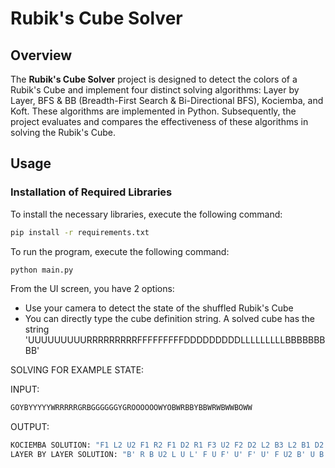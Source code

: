 # **Rubik's Cube Solver**

## Overview

The **Rubik's Cube Solver** project is designed to detect the colors of a Rubik's Cube and implement four distinct solving algorithms: Layer by Layer, BFS & BB (Breadth-First Search & Bi-Directional BFS), Kociemba, and Koft. These algorithms are implemented in Python. Subsequently, the project evaluates and compares the effectiveness of these algorithms in solving the Rubik's Cube.

## Usage

### Installation of Required Libraries

To install the necessary libraries, execute the following command:

```bash
pip install -r requirements.txt
```

To run the program, execute the following command:
```bash
python main.py
```
From the UI screen, you have 2 options:
  - Use your camera to detect the state of the shuffled Rubik's Cube 
  - You can directly type the cube definition string. A solved cube has the string 'UUUUUUUUURRRRRRRRRFFFFFFFFFDDDDDDDDDLLLLLLLLLBBBBBBBBB'


SOLVING FOR EXAMPLE STATE:  

INPUT:
```bash
GOYBYYYYYWRRRRRGRBGGGGGGYGROOOOOOWYOBWRBBYBBWRWBWWBOWW
```

OUTPUT:
```bash
KOCIEMBA SOLUTION: "F1 L2 U2 F1 R2 F1 D2 R1 F3 U2 F2 D2 L2 B3 L2 B1 D2 B1 (18f)"
LAYER BY LAYER SOLUTION: "B' R B U2 L U L' F U F' U' F' U' F U2 B' U B U L U' L' U L' U L U F U' F' R U R' U' F' U' F U' R U' R' U' F' U F R U R' U R U2 R' F U F' U F U2 F' U2 L U' R' U L' U' R B' D' B D B' D' B D B' D' B D B' D' B D U2 B' D' B D B' D' B D B' D' B D B' D' B D U B' D' B D B' D' B D B' D' B D B' D' B D U"
```

